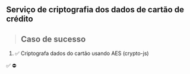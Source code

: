 ## Serviço de criptografia dos dados de cartão de crédito

> ## Caso de sucesso

1. ✅ Criptografa dados do cartão usando AES (crypto-js)

✅
⛔